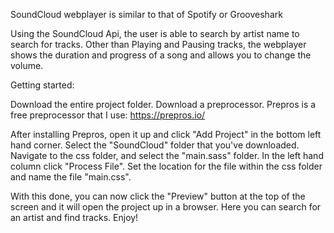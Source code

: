 SoundCloud webplayer is similar to that of Spotify or Grooveshark

Using the SoundCloud Api, the user is able to search by artist name to search for tracks. Other than Playing and Pausing tracks, the webplayer shows the duration and progress of a song and allows you to change the volume.

Getting started:

Download the entire project folder. 
Download a preprocessor. Prepros is a free preprocessor that I use: https://prepros.io/

After installing Prepros, open it up and click "Add Project" in the bottom left hand corner. Select the "SoundCloud" folder that you've downloaded. Navigate to the css folder, and select the "main.sass" folder. In the left hand column click "Process File". Set the location for the file within the css folder and name the file "main.css". 

With this done, you can now click the "Preview" button at the top of the screen and it will open the project up in a browser. Here you can search for an artist and find tracks. Enjoy!